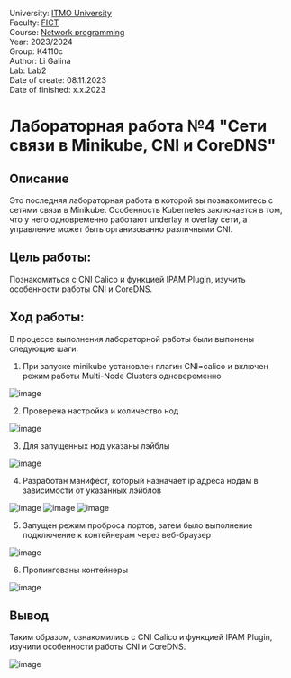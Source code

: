 University: [ITMO University](https://itmo.ru/ru/) <br/>
Faculty: [FICT](https://fict.itmo.ru) <br/>
Course: [Network programming](https://github.com/itmo-ict-faculty/network-programming) <br/>
Year: 2023/2024 <br/>
Group: K4110c <br/>
Author: Li Galina <br/>
Lab: Lab2 <br/>
Date of create: 08.11.2023 <br/>
Date of finished: x.x.2023 <br/>

# Лабораторная работа №4 "Сети связи в Minikube, CNI и CoreDNS"

## Описание
   Это последняя лабораторная работа в которой вы познакомитесь с сетями связи в Minikube. Особенность Kubernetes заключается в том, что у него одновременно работают underlay и overlay сети, а управление может быть организованно различными CNI.

## Цель работы:
   Познакомиться с CNI Calico и функцией IPAM Plugin, изучить особенности работы CNI и CoreDNS.

## Ход работы:
   В процессе выполнения лабораторной работы были выпонены следующие шаги:
   
   1. При запуске minikube установлен плагин CNI=calico и включен режим работы Multi-Node Clusters одновеременно

![image](https://github.com/Geetork/Introduction-to-distributed-technologies/assets/58363643/331eb734-0086-4546-b355-6a12bef2af22)

   2. Проверена настройка и количество нод

![image](https://github.com/Geetork/Introduction-to-distributed-technologies/assets/58363643/2409846c-f354-4ece-9887-eb42090c81bb)

   3. Для запущенных нод указаны лэйблы
      
![image](https://github.com/Geetork/Introduction-to-distributed-technologies/assets/58363643/e858d1cf-11a8-43f6-9379-54d3ea8e2a62)

   4. Разработан манифест, который назначает ip адреса нодам в зависимости от указанных лэйблов

![image](https://github.com/Geetork/Introduction-to-distributed-technologies/assets/58363643/349be74f-4a0e-467e-941a-2c32f3d3033e)
![image](https://github.com/Geetork/Introduction-to-distributed-technologies/assets/58363643/7a67a203-52d9-4471-ba11-c364538ec6bb)
![image](https://github.com/Geetork/Introduction-to-distributed-technologies/assets/58363643/a3f4cddd-ea6f-4e52-9e28-a819e1bf842a)

   5. Запущен режим проброса портов, затем было выполнение подключение к контейнерам через веб-браузер

![image](https://github.com/Geetork/Introduction-to-distributed-technologies/assets/58363643/965e7f3c-080f-42d4-a1ac-4f277eeeb4e5)

   6. Пропингованы контейнеры
      
![image](https://github.com/Geetork/Introduction-to-distributed-technologies/assets/58363643/ba6d0790-4f61-4a1d-8af4-fb0d659ac945)


## Вывод

Таким образом, ознакомились с CNI Calico и функцией IPAM Plugin, изучили особенности работы CNI и CoreDNS.

![image](https://github.com/Geetork/Introduction-to-distributed-technologies/assets/58363643/b15f22d2-4f26-4ba0-9187-1b63a47c4813)


